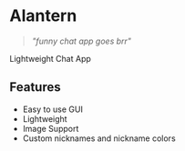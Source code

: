# Alantern
> *"funny chat app goes brr"*

Lightweight Chat App

## Features
- Easy to use GUI
- Lightweight
- Image Support
- Custom nicknames and nickname colors
